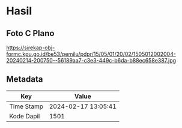 # Hasil

## Foto C Plano

https://sirekap-obj-formc.kpu.go.id/be53/pemilu/pdpr/15/05/01/20/02/1505012002004-20240214-200750--56189aa7-c3e3-449c-b6da-b88ec658e387.jpg


## Metadata

| Key        | Value               |
| ---------- | ------------------- |
| Time Stamp | 2024-02-17 13:05:41 |
| Kode Dapil | 1501                |



